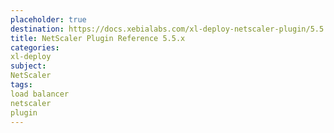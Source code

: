 ```yaml
---
placeholder: true
destination: https://docs.xebialabs.com/xl-deploy-netscaler-plugin/5.5.x/netscalerPluginManual.html
title: NetScaler Plugin Reference 5.5.x
categories:
xl-deploy
subject:
NetScaler
tags:
load balancer
netscaler
plugin
---
```

